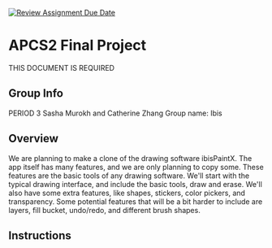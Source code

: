 [![Review Assignment Due Date](https://classroom.github.com/assets/deadline-readme-button-24ddc0f5d75046c5622901739e7c5dd533143b0c8e959d652212380cedb1ea36.svg)](https://classroom.github.com/a/syDSSnTt)
# APCS2 Final Project
THIS DOCUMENT IS REQUIRED
## Group Info
PERIOD 3
Sasha Murokh and Catherine Zhang
Group name: Ibis
## Overview
We are planning to make a clone of the drawing software ibisPaintX. The app itself has many features, and we are only planning to copy some. These features are the basic tools of any drawing software. We'll start with the typical drawing interface, and include the basic tools, draw and erase. We'll also have some extra features, like shapes, stickers, color pickers, and transparency. Some potential features that will be a bit harder to include are layers, fill bucket, undo/redo, and different brush shapes.
## Instructions

